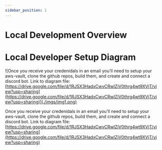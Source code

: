 ```yaml
---
sidebar_position: 1
---
```


# Local Development Overview

# Local Developer Setup Diagram

![Once you receive your credenidals in an email you’ll need to setup your aws-vault, clone the github repos, build them, and create and connect a discord bot.  Link to diagram file: [https://drive.google.com/file/d/1RJSX3HadxCwvCRwlZiV0thrg4wt9XVjT/view?usp=sharing](https://drive.google.com/file/d/1RJSX3HadxCwvCRwlZiV0thrg4wt9XVjT/view?usp=sharing)](./imgs/img1.png)

Once you receive your credenidals in an email you’ll need to setup your aws-vault, clone the github repos, build them, and create and connect a discord bot.  Link to diagram file: [https://drive.google.com/file/d/1RJSX3HadxCwvCRwlZiV0thrg4wt9XVjT/view?usp=sharing](https://drive.google.com/file/d/1RJSX3HadxCwvCRwlZiV0thrg4wt9XVjT/view?usp=sharing)
